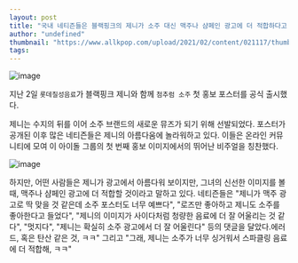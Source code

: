 ```yaml
---
layout: post
title: "국내 네티즌들은 블랙핑크의 제니가 소주 대신 맥주나 샴페인 광고에 더 적합하다고 입을 모은다."
author: "undefined"
thumbnail: "https://www.allkpop.com/upload/2021/02/content/021117/thumb/1612282678-image.png"
tags: 
---
```



![image](https://www.allkpop.com/upload/2021/02/content/021117/1612282678-image.png)

지난 2일 `롯데칠성음료`가 블랙핑크 제니와 함께 `첨추럼 소주` 첫 홍보 포스터를 공식 출시했다.

제니는 수지의 뒤를 이어 소주 브랜드의 새로운 뮤즈가 되기 위해 선발되었다. 포스터가 공개된 이후 많은 네티즌들은 제니의 아름다움에 놀라워하고 있다. 이들은 온라인 커뮤니티에 모여 이 아이돌 그룹의 첫 번째 홍보 이미지에서의 뛰어난 비주얼을 칭찬했다.

![image](https://www.allkpop.com/upload/2021/02/content/021133/1612283584-image.png)

하지만, 어떤 사람들은 제니가 광고에서 아름다워 보이지만, 그녀의 신선한 이미지를 볼 때, 맥주나 샴페인 광고에 더 적합할 것이라고 말하고 있다. 네티즌들은 "제니가 맥주 광고로 딱 맞을 것 같은데 소주 포스터도 너무 예쁘다", "로즈만 좋아하고 제니도 소주를 좋아한다고 들었다", "제니의 이미지가 사이다처럼 청량한 음료에 더 잘 어울리는 것 같다", "멋지다", "제니는 확실히 소주 광고에서 더 잘 어울린다" 등의 댓글을 달았다.에러드, 혹은 탄산 같은 것, ㅋㅋ" 그리고 "그래, 제니는 소주가 너무 싱거워서 스파클링 음료에 더 적합해, ㅋㅋ"